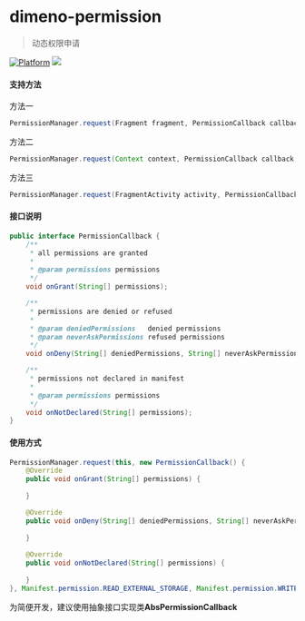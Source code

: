 # dimeno-permission
> 动态权限申请

[![Platform](https://img.shields.io/badge/Platform-Android-00CC00.svg?style=flat)](https://www.android.com)
[![](https://jitpack.io/v/dimeno-tech/dimeno-permission.svg)](https://jitpack.io/#dimeno-tech/dimeno-permission)

#### 支持方法
方法一

```java
PermissionManager.request(Fragment fragment, PermissionCallback callback, String... permissions)
```

方法二

```java
PermissionManager.request(Context context, PermissionCallback callback, String... permissions)
```

方法三

```java
PermissionManager.request(FragmentActivity activity, PermissionCallback callback, String... permissions)
``` 

#### 接口说明
```java
public interface PermissionCallback {
    /**
     * all permissions are granted
     *
     * @param permissions permissions
     */
    void onGrant(String[] permissions);

    /**
     * permissions are denied or refused
     *
     * @param deniedPermissions   denied permissions
     * @param neverAskPermissions refused permissions
     */
    void onDeny(String[] deniedPermissions, String[] neverAskPermissions);

    /**
     * permissions not declared in manifest
     *
     * @param permissions permissions
     */
    void onNotDeclared(String[] permissions);
}
```

#### 使用方式
```java
PermissionManager.request(this, new PermissionCallback() {
    @Override
    public void onGrant(String[] permissions) {
        
    }

    @Override
    public void onDeny(String[] deniedPermissions, String[] neverAskPermissions) {
        
    }
    
    @Override
    public void onNotDeclared(String[] permissions) {
        
    }
}, Manifest.permission.READ_EXTERNAL_STORAGE, Manifest.permission.WRITE_EXTERNAL_STORAGE);
```

为简便开发，建议使用抽象接口实现类**AbsPermissionCallback**